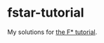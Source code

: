 fstar-tutorial
==============

My solutions for [the F* tutorial][tutorial].

[tutorial]: https://fstar-lang.org/tutorial/
